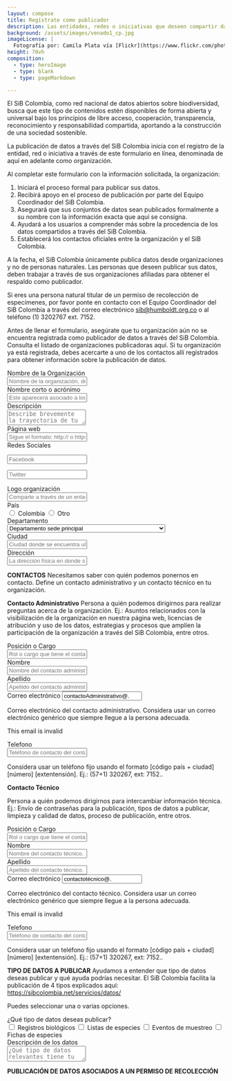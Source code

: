 ```yaml
---
layout: compose
title: Regístrate como publicador
description: Las entidades, redes o iniciativas que deseen compartir datos e información a través del SiB Colombia, pueden registrarse aquí para solicitar el aval como socio publicador.
background: /assets/images/venado1_cp.jpg
imageLicense: |
  Fotografía por: Camila Plata vía [Flickr](https://www.flickr.com/photos/camisilver/6792589953/)
height: 70vh
composition: 
  - type: heroImage
  - type: blank
  - type: pageMarkdown

---
```



El SiB Colombia, como red nacional de datos abiertos sobre biodiversidad, busca que este tipo de contenidos estén disponibles de forma abierta y universal bajo los principios de libre acceso, cooperación, transparencia, reconocimiento y responsabilidad compartida, aportando a la construcción de una sociedad sostenible.

La publicación de datos a través del SiB Colombia inicia con el registro de la entidad, red o iniciativa a través de este formulario en línea, denominada de aquí en adelante como organización.

Al completar este formulario con la información solicitada, la organización:

  1. Iniciará el proceso formal para publicar sus datos.
  2. Recibirá apoyo en el proceso de publicación por parte del Equipo Coordinador del SiB Colombia.
  3. Asegurará que sus conjuntos de datos sean publicados formalmente a su nombre con la información exacta que aquí se consigna.
  4. Ayudará a los usuarios a comprender más sobre la procedencia de los datos compartidos a través del SiB Colombia.
  5. Establecerá los contactos oficiales entre la organización y el SiB Colombia.

A la fecha, el SiB Colombia únicamente publica datos desde organizaciones y no de personas naturales. Las personas que deseen publicar sus datos, deben trabajar a través de sus organizaciones afiliadas para obtener el respaldo como publicador.

Si eres una persona natural titular de un permiso de recolección de especímenes, por favor ponte en contacto con el Equipo Coordinador del SiB Colombia a través del correo electrónico sib@humboldt.org.co o al teléfono (1) 3202767 ext. 7152.

Antes de llenar el formulario, asegúrate que tu organización aún no se encuentra registrada como publicador de datos a través del SiB Colombia. Consulta el listado de organizaciones publicadoras aquí. Si tu organización ya está registrada, debes acercarte a uno de los contactos allí registrados para obtener información sobre la publicación de datos.



<div class="field">
  <label class="label">Nombre de la Organización</label>
  <div class="control">
    <input class="input" type="text" placeholder="Nombre de la organización, de preferencia el registrado en la personería jurídica">
  </div>
</div>

<div class="field">
  <label class="label">Nombre corto o acrónimo</label>
  <div class="control">
    <input class="input" type="text" placeholder="Este aparecerá asociado a los datos en la plataforma de publicación">
  </div>
</div>

<div class="field">
  <label class="label">Descripción</label>
  <div class="control">
    <textarea class="textarea" placeholder="Describe brevemente la trayectoria de tu organización en relación a la misión del SiB Colombia (ej.: colecciones biológicas custodiadas, enfoque de investigación, gestión de información sobre biodiversidad, etc.) Esta descripción aparecerá en el perfil de la organización como socio publicador"></textarea>
  </div>
</div>

<div class="field">
  <label class="label">Página web</label>
  <div class="control">
    <input class="input" type="text" placeholder="Sigue el formato: http:// o https:// + direccion_web. Ej.: https://sibcolombia.net/">
  </div>
</div>


<div class="field is-horizontal">
  <div class="field-label is-normal">
    <label class="label">Redes Sociales</label>
  </div>	
  <div class="field-body">	
    <div class="field">
      <p class="control is-expanded has-icons-left">
        <input class="input" type="text" placeholder="Facebook">
        <span class="icon is-small is-left">
          <i class="fas fa-user"></i>
        </span>
      </p>
    </div>	  
    <div class="field">
      <p class="control is-expanded has-icons-left">
        <input class="input" type="text" placeholder="Twitter">
        <span class="icon is-small is-left">
          <i class="fas fa-user"></i>
        </span>
      </p>
    </div>
  </div>
</div>

<div class="field">
  <label class="label">Logo organización</label>
  <div class="control">
    <input class="input" type="text" placeholder="Comparte a través de un enlace web el logo de tu organización. Puede ser un enlace a una página web o a un repositorio como Google Drive, Dropbox o similar. (Verifique que sea posible ingresar al archivo sin ningún tipo de credencial y que el archivo se encuentre en uno de los siguientes formatos: .png, .pdf, .svg, .eps. .ai) Ej.: http://my.organization.org/images/logo.png">
  </div>
</div>

<div class="field is-horizontal">
  <div class="field-label">
    <label class="label">País</label>
  </div>
  <div class="field-body">
    <div class="field is-narrow">
      <div class="control">
        <label class="radio">
          <input type="radio" name="member">
          Colombia
        </label>
        <label class="radio">
          <input type="radio" name="member">
          Otro
        </label>
      </div>
    </div>
  </div>
</div>


<div class="field">
  <label class="label">Departamento</label>
  <div class="control">
    <div class="select">
      <select>
        <option>Departamento sede principal</option>
        <option>Amazonas</option>
        <option>Antioquia</option>
        <option>Arauca</option>
        <option>Archipiélago de San Andrés, Providencia y Santa Catalina</option>
        <option>Atlántico</option>
        <option>Bogotá, D.C.</option>
        <option>Bolívar</option>
        <option>Boyacá</option>
        <option>Caldas</option>
        <option>Caquetá</option>
        <option>Casanare</option>
        <option>Cauca</option>
        <option>Cesar</option>
        <option>Chocó</option>
        <option>Córdoba</option>
        <option>Cundinamarca</option>
        <option>Guainía</option>
        <option>Guaviare</option>
        <option>Huila</option>
        <option>La Guajira</option>
        <option>Magdalena</option>
        <option>Meta</option>
        <option>Nariño</option>
        <option>Norte de Santander</option>
        <option>Putumayo</option>
        <option>Quindío</option>
        <option>Risaralda</option>
        <option>Santander</option>
        <option>Sucre</option>
        <option>Tolima</option>
        <option>Valle del Cauca</option>
        <option>Vaupés</option>
        <option>Vichada</option>
        <option>No en Colombia</option>
      </select>
    </div>
  </div>
</div>

<div class="field">
  <label class="label">Ciudad</label>
  <div class="control">
    <input class="input" type="text" placeholder="Ciudad donde se encuentra ubicada la sede principal de la organización. Ej.: Manizales">
  </div>
</div>

<div class="field">
  <label class="label">Dirección</label>
  <div class="control">
    <input class="input" type="text" placeholder="La dirección física en donde se encuentra la organización. Ej.: Calle 28A # 15-09">
  </div>
</div>


**CONTACTOS**
Necesitamos saber con quién podemos ponernos en contacto. Define un contacto administrativo y un contacto técnico en tu organización.

**Contacto Administrativo**
Persona a quién podemos dirigirnos para realizar preguntas acerca de la organización. Ej.: Asuntos relacionados con la visibilización de la organización en nuestra página web, licencias de atribución y uso de los datos, estrategias y procesos que amplíen la participación de la organización a través del SiB Colombia, entre otros.


<div class="field">
  <label class="label">Posición o Cargo</label>
  <div class="control">
    <input class="input" type="text" placeholder="Rol o cargo que tiene el contacto administrativo en la organización.">
  </div>
</div>

<div class="field">
  <label class="label">Nombre</label>
  <div class="control">
    <input class="input" type="text" placeholder="Nombre del contacto administrativo.">
  </div>
</div>

<div class="field">
  <label class="label">Apellido</label>
  <div class="control">
    <input class="input" type="text" placeholder="Apellido del contacto administrativo..">
  </div>
</div>

<div class="field">
  <label class="label">Correo electrónico</label>
    <input class="input is-danger" type="email" placeholder="Email input" value="contactoAdministrativo@.">
  <p class="help">Correo electrónico del contacto administrativo. Considera usar un correo electrónico genérico que siempre llegue a la persona adecuada.</p>
  <p class="help is-danger">This email is invalid</p>
</div>

<div class="field">
  <label class="label">Telefono</label>
  <div class="control">
    <input class="input" type="tel" placeholder="Teléfono de contacto del contacto administrativo.">
    <p class="help">Considera usar un teléfono fijo usando el formato [código país + ciudad] [número] [extentensión]. Ej.: (57+1) 320267, ext: 7152..</p>

  </div>
</div>

**Contacto Técnico**

Persona a quién podemos dirigirnos para intercambiar información técnica. Ej.: Envío de contraseñas para la publicación, tipos de datos a publicar, limpieza y calidad de datos, proceso de publicación, entre otros.


<div class="field">
  <label class="label">Posición o Cargo</label>
  <div class="control">
    <input class="input" type="text" placeholder="Rol o cargo que tiene el contacto técnico en la organización.">
  </div>
</div>

<div class="field">
  <label class="label">Nombre</label>
  <div class="control">
    <input class="input" type="text" placeholder="Nombre del contacto técnico.">
  </div>
</div>

<div class="field">
  <label class="label">Apellido</label>
  <div class="control">
    <input class="input" type="text" placeholder="Apellido del contacto técnico.">
  </div>
</div>

<div class="field">
  <label class="label">Correo electrónico</label>
    <input class="input is-danger" type="email" placeholder="Email input" value="contactotécnico@.">
  <p class="help">Correo electrónico del contacto técnico. Considera usar un correo electrónico genérico que siempre llegue a la persona adecuada.</p>
  <p class="help is-danger">This email is invalid</p>
</div>

<div class="field">
  <label class="label">Telefono</label>
  <div class="control">
    <input class="input" type="text" placeholder="Teléfono de contacto del contacto técnico.">
    <p class="help">Considera usar un teléfono fijo usando el formato [código país + ciudad] [número] [extentensión]. Ej.: (57+1) 320267, ext: 7152..</p>
  </div>
</div>

**TIPO DE DATOS A PUBLICAR**
Ayudamos a entender que tipo de datos deseas publicar y qué ayuda podrías necesitar. El SiB Colombia facilita la publicación de 4 tipos explicados aquí: https://sibcolombia.net/servicios/datos/ 

Puedes seleccionar una o varias opciones.

<div class="field is-horizontal">
  <div class="field-label">
    <label class="label">¿Qué tipo de datos deseas publicar?</label>
  </div>
  <div class="field-body">
    <div class="field">
      <div class="control">
        <label class="checkbox">
          <input type="checkbox">
          Registros biológicos
        </label>
        <label class="checkbox">
          <input type="checkbox">
          Listas de especies
        </label>
        <label class="checkbox">
          <input type="checkbox">
          Eventos de muestreo
        </label>
        <label class="checkbox">
          <input type="checkbox">
          Fichas de especies
        </label>
      </div>
    </div>
  </div>
</div>


<div class="field">
  <label class="label">Descripción de los datos</label>
  <div class="control">
    <textarea class="textarea" placeholder="¿Qué tipo de datos relevantes tiene tu organización para compartir a través del SiB Colombia? Cuéntanoslo con una breve descripción."></textarea>
  </div>
</div>


**PUBLICACIÓN DE DATOS ASOCIADOS A UN PERMISO DE RECOLECCIÓN**


